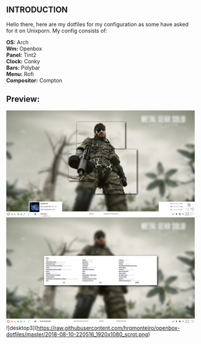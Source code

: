 ## INTRODUCTION

Hello there, here are my dotfiles for my configuration as some have asked for it on Unixporn. My config consists of:  

**OS:** Arch  
**Wm:** Openbox  
**Panel:** Tint2  
**Clock:** Conky  
**Bars:** Polybar  
**Menu:** Rofi  
**Compositor:** Compton  

## Preview:

![desktop](https://raw.githubusercontent.com/hrqmonteiro/openbox-dotfiles/master/2018-08-10-220734_1920x1080_scrot.png)
![desktop2](https://raw.githubusercontent.com/hrqmonteiro/openbox-dotfiles/master/2018-08-10-221654_1920x1080_scrot.png)
!]desktop3](https://raw.githubusercontent.com/hrqmonteiro/openbox-dotfiles/master/2018-08-10-220516_1920x1080_scrot.png)

